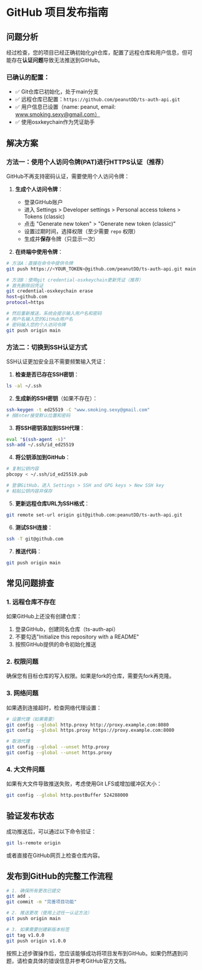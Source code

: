 # GitHub 项目发布指南

## 问题分析

经过检查，您的项目已经正确初始化git仓库，配置了远程仓库和用户信息，但可能存在**认证问题**导致无法推送到GitHub。

### 已确认的配置：
- ✅ Git仓库已初始化，处于main分支
- ✅ 远程仓库已配置：`https://github.com/peanutDD/ts-auth-api.git`
- ✅ 用户信息已设置（name: peanut, email: www.smoking.sexy@gmail.com）
- ✅ 使用osxkeychain作为凭证助手

## 解决方案

### 方法一：使用个人访问令牌(PAT)进行HTTPS认证（推荐）

GitHub不再支持密码认证，需要使用个人访问令牌：

1. **生成个人访问令牌**：
   - 登录GitHub账户
   - 进入 Settings > Developer settings > Personal access tokens > Tokens (classic)
   - 点击 "Generate new token" > "Generate new token (classic)"
   - 设置过期时间，选择权限（至少需要 `repo` 权限）
   - 生成并**保存**令牌（只显示一次）

2. **在终端中使用令牌**：

```bash
# 方法A：直接在命令中提供令牌
git push https://<YOUR_TOKEN>@github.com/peanutDD/ts-auth-api.git main

# 方法B：使用git credential-osxkeychain更新凭证（推荐）
# 首先删除旧凭证
git credential-osxkeychain erase
host=github.com
protocol=https

# 然后重新推送，系统会提示输入用户名和密码
# 用户名输入您的GitHub用户名
# 密码输入您的个人访问令牌
git push origin main
```

### 方法二：切换到SSH认证方式

SSH认证更加安全且不需要频繁输入凭证：

1. **检查是否已存在SSH密钥**：

```bash
ls -al ~/.ssh
```

2. **生成新的SSH密钥**（如果不存在）：

```bash
ssh-keygen -t ed25519 -C "www.smoking.sexy@gmail.com"
# 按Enter接受默认位置和密码
```

3. **将SSH密钥添加到SSH代理**：

```bash
eval "$(ssh-agent -s)"
ssh-add ~/.ssh/id_ed25519
```

4. **将公钥添加到GitHub**：

```bash
# 复制公钥内容
pbcopy < ~/.ssh/id_ed25519.pub

# 登录GitHub，进入 Settings > SSH and GPG keys > New SSH key
# 粘贴公钥内容并保存
```

5. **更新远程仓库URL为SSH格式**：

```bash
git remote set-url origin git@github.com:peanutDD/ts-auth-api.git
```

6. **测试SSH连接**：

```bash
ssh -T git@github.com
```

7. **推送代码**：

```bash
git push origin main
```

## 常见问题排查

### 1. 远程仓库不存在

如果GitHub上还没有创建仓库：
1. 登录GitHub，创建同名仓库（ts-auth-api）
2. 不要勾选"Initialize this repository with a README"
3. 按照GitHub提供的命令初始化推送

### 2. 权限问题

确保您有目标仓库的写入权限。如果是fork的仓库，需要先fork再克隆。

### 3. 网络问题

如果遇到连接超时，检查网络代理设置：

```bash
# 设置代理（如果需要）
git config --global http.proxy http://proxy.example.com:8080
git config --global https.proxy https://proxy.example.com:8080

# 取消代理
git config --global --unset http.proxy
git config --global --unset https.proxy
```

### 4. 大文件问题

如果有大文件导致推送失败，考虑使用Git LFS或增加缓冲区大小：

```bash
git config --global http.postBuffer 524288000
```

## 验证发布状态

成功推送后，可以通过以下命令验证：

```bash
git ls-remote origin
```

或者直接在GitHub网页上检查仓库内容。

## 发布到GitHub的完整工作流程

```bash
# 1. 确保所有更改已提交
git add .
git commit -m "完善项目功能"

# 2. 推送更改（使用上述任一认证方法）
git push origin main

# 3. 如果需要创建新版本标签
git tag v1.0.0
git push origin v1.0.0
```

按照上述步骤操作后，您应该能够成功将项目发布到GitHub。如果仍然遇到问题，请检查具体的错误信息并参考GitHub官方文档。